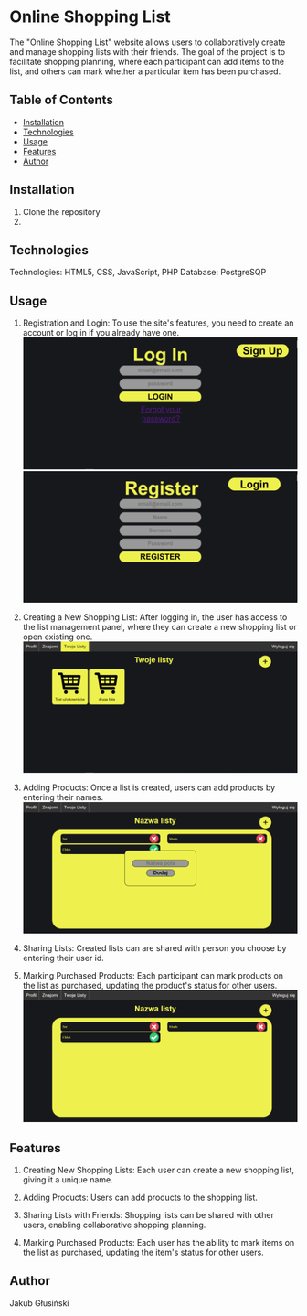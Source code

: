# Online Shopping List

The "Online Shopping List" website allows users to collaboratively create and manage shopping lists with their friends. The goal of the project is to facilitate shopping planning, where each participant can add items to the list, and others can mark whether a particular item has been purchased.

## Table of Contents
- [Installation](#installation)
- [Technologies](#technologies)
- [Usage](#usage)
- [Features](#features)
- [Author](#author)

## Installation

1. Clone the repository
2. 

## Technologies

Technologies: HTML5, CSS, JavaScript, PHP
Database: PostgreSQP

## Usage

1. Registration and Login:
To use the site's features, you need to create an account or log in if you already have one.
![Alt text](/ScreenShots/login.PNG?raw=true "Optional Title")
![Alt text](/ScreenShots/register.PNG?raw=true "Optional Title")

2. Creating a New Shopping List:
After logging in, the user has access to the list management panel, where they can create a new shopping list or open existing one.
![Alt text](/ScreenShots/lists.PNG?raw=true "Optional Title")

3. Adding Products:
Once a list is created, users can add products by entering their names.
![Alt text](/ScreenShots/addingField.PNG?raw=true "Optional Title")

4. Sharing Lists:
Created lists can are shared with person you choose by entering their user id.

5. Marking Purchased Products:
Each participant can mark products on the list as purchased, updating the product's status for other users.
![Alt text](/ScreenShots/listView.PNG?raw=true "Optional Title")

## Features

1. Creating New Shopping Lists: Each user can create a new shopping list, giving it a unique name.

2. Adding Products: Users can add products to the shopping list.

3. Sharing Lists with Friends: Shopping lists can be shared with other users, enabling collaborative shopping planning.

4. Marking Purchased Products: Each user has the ability to mark items on the list as purchased, updating the item's status for other users.


## Author

Jakub Głusiński
